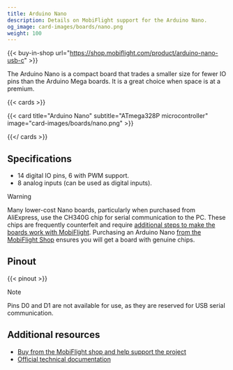 ```yaml
---
title: Arduino Nano
description: Details on MobiFlight support for the Arduino Nano.
og_image: card-images/boards/nano.png
weight: 100
---
```


{{< buy-in-shop url="https://shop.mobiflight.com/product/arduino-nano-usb-c" >}}

The Arduino Nano is a compact board that trades a smaller size for fewer IO pins than the Arduino Mega boards. It is a great choice when space is at a premium.

{{< cards >}}

{{< card title="Arduino Nano" subtitle="ATmega328P microcontroller" image="card-images/boards/nano.png" >}}

{{</ cards >}}

## Specifications

- 14 digital IO pins, 6 with PWM support.
- 8 analog inputs (can be used as digital inputs).

> [!WARNING]
> Many lower-cost Nano boards, particularly when purchased from AliExpress, use the CH340G chip for
> serial communication to the PC. These chips are frequently counterfeit and require
> [additional steps to make the boards work with MobiFlight](https://www.badcasserole.com/arduino-nano-with-ch340-chips-connection-issues/). Purchasing an Arduino Nano
> [from the MobiFlight Shop](https://shop.mobiflight.com/product/arduino-nano-usb-c) ensures
> you will get a board with genuine chips.

## Pinout

{{< pinout >}}

> [!NOTE]
> Pins D0 and D1 are not available for use, as they are reserved for USB serial communication.

## Additional resources

- [Buy from the MobiFlight shop and help support the project](https://shop.mobiflight.com/product/arduino-nano-usb-c)
- [Official technical documentation](https://docs.arduino.cc/hardware/nano/)
